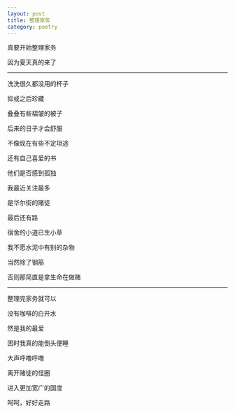 ```yaml
---
layout: post
title: 整理家务
category: poetry
---
```


真要开始整理家务

因为夏天真的来了  
***
洗洗很久都没用的杯子

抑或之后珍藏

叠叠有些褶皱的被子

后来的日子才会舒服

不像现在有些不定坦途

还有自己喜爱的书

他们是否感到孤独

我最近关注最多

是华尔街的赌徒

最后还有路

宿舍的小道已生小草

我不愿水泥中有别的杂物

当然除了钢筋

否则那简直是拿生命在做赌
***
整理完家务就可以

没有咖啡的白开水

然是我的最爱

困时我真的能倒头便睡

大声呼噜呼噜

离开赌徒的怪圈

进入更加宽广的国度

呵呵，好好走路
